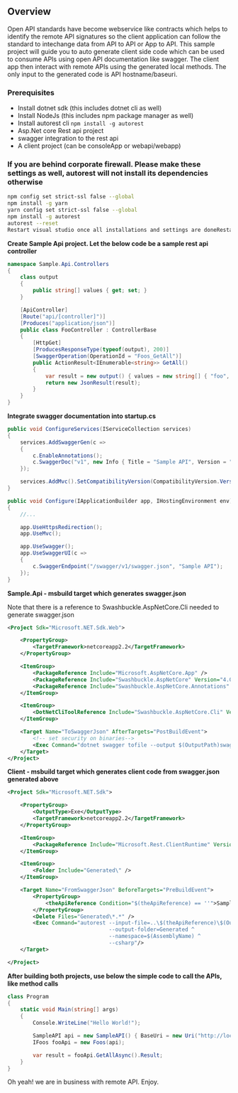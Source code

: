 ## Overview
Open API standards have become webservice like contracts which helps to identify the remote API signatures so the client application can follow the standard to intechange data from API to API or App to API. 
This sample project will guide you to auto generate client side code which can be used to consume APIs using open API documentation like swagger. The client app then interact with remote APIs using the generated local methods. The only input to the generated code is API hostname/baseuri.
### Prerequisites

* Install dotnet sdk (this includes dotnet cli as well)
* Install NodeJs (this includes npm package manager as well)
* Install autorest cli ```npm install -g autorest```
* Asp.Net core Rest api project
* swagger integration to the rest api
* A client project (can be consoleApp or webapi/webapp)

### If you are behind corporate firewall. Please make these settings as well, autorest will not install its dependencies otherwise
```bash
npm config set strict-ssl false --global
npm install -g yarn
yarn config set strict-ssl false --global
npm install -g autorest
autorest --reset
Restart visual studio once all installations and settings are doneRestart visual studio once all installations and settings are done
```

**Create Sample Api project. Let the below code be a sample rest api controller**
```csharp
namespace Sample.Api.Controllers
{
    class output
    {
        public string[] values { get; set; }
    }

    [ApiController]
    [Route("api/[controller]")]
    [Produces("application/json")]
    public class FooController : ControllerBase
    {
        [HttpGet]
        [ProducesResponseType(typeof(output), 200)]
        [SwaggerOperation(OperationId = "Foos_GetAll")]
        public ActionResult<IEnumerable<string>> GetAll()
        {
            var result = new output() { values = new string[] { "foo", "bar" } };
            return new JsonResult(result);
        }
    }
}
```

**Integrate swagger documentation into startup.cs**

```csharp
public void ConfigureServices(IServiceCollection services)
{
    services.AddSwaggerGen(c =>
    {
        c.EnableAnnotations();
        c.SwaggerDoc("v1", new Info { Title = "Sample API", Version = "v1" });
    });

    services.AddMvc().SetCompatibilityVersion(CompatibilityVersion.Version_2_1);
}

public void Configure(IApplicationBuilder app, IHostingEnvironment env)
{
    //...

    app.UseHttpsRedirection();
    app.UseMvc();

    app.UseSwagger();
    app.UseSwaggerUI(c =>
    {
        c.SwaggerEndpoint("/swagger/v1/swagger.json", "Sample API");
    });
}
```

**Sample.Api - msbuild target which generates swagger.json**

Note that there is a reference to Swashbuckle.AspNetCore.Cli needed to generate swagger.json

```xml
<Project Sdk="Microsoft.NET.Sdk.Web">

    <PropertyGroup>
        <TargetFramework>netcoreapp2.2</TargetFramework>
    </PropertyGroup>

    <ItemGroup>
        <PackageReference Include="Microsoft.AspNetCore.App" />
        <PackageReference Include="Swashbuckle.AspNetCore" Version="4.0.1" />
        <PackageReference Include="Swashbuckle.AspNetCore.Annotations" Version="4.0.1" />
    </ItemGroup>

    <ItemGroup>
        <DotNetCliToolReference Include="Swashbuckle.AspNetCore.Cli" Version="4.0.1" />
    </ItemGroup>

    <Target Name="ToSwaggerJson" AfterTargets="PostBuildEvent">
        <!-- set security on binaries-->
        <Exec Command="dotnet swagger tofile --output $(OutputPath)swagger.json $(OutputPath)$(AssemblyName).dll v1"/>
    </Target>
</Project>
```

**Client - msbuild target which generates client code from swagger.json  generated above**
```xml
<Project Sdk="Microsoft.NET.Sdk">

    <PropertyGroup>
        <OutputType>Exe</OutputType>
        <TargetFramework>netcoreapp2.2</TargetFramework>
    </PropertyGroup>

    <ItemGroup>
        <PackageReference Include="Microsoft.Rest.ClientRuntime" Version="2.3.20" />
    </ItemGroup>

    <ItemGroup>
        <Folder Include="Generated\" />
    </ItemGroup>

    <Target Name="FromSwaggerJson" BeforeTargets="PreBuildEvent">
        <PropertyGroup>
            <theApiReference Condition="$(theApiReference) == ''">Sample.Api</theApiReference>
        </PropertyGroup>
        <Delete Files="Generated\*.*" />
        <Exec Command="autorest --input-file=..\$(theApiReference)\$(OutputPath)swagger.json ^
                                --output-folder=Generated ^
                                --namespace=$(AssemblyName) ^
                                --csharp"/>
    </Target>

</Project>
```

**After building both projects, use below the simple code to call the APIs, like method calls**
```csharp
class Program
{
    static void Main(string[] args)
    {
        Console.WriteLine("Hello World!");

        SampleAPI api = new SampleAPI() { BaseUri = new Uri("http://localhost:5000") };
        IFoos fooApi = new Foos(api);

        var result = fooApi.GetAllAsync().Result;
    }
}
```

Oh yeah! we are in business with remote API. Enjoy.
